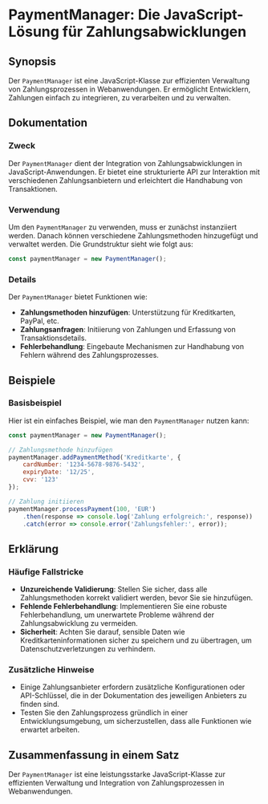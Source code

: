 <!--
Meta Description: # PaymentManager: Die JavaScript-Lösung für Zahlungsabwicklungen ## Synopsis Der `PaymentManager` ist eine JavaScript-Klasse zur effizienten Verwaltun...
Meta Keywords: paymentmanager, der, von, javascript, und
-->

# PaymentManager: Die JavaScript-Lösung für Zahlungsabwicklungen

## Synopsis
Der `PaymentManager` ist eine JavaScript-Klasse zur effizienten Verwaltung von Zahlungsprozessen in Webanwendungen. Er ermöglicht Entwicklern, Zahlungen einfach zu integrieren, zu verarbeiten und zu verwalten.

## Dokumentation
### Zweck
Der `PaymentManager` dient der Integration von Zahlungsabwicklungen in JavaScript-Anwendungen. Er bietet eine strukturierte API zur Interaktion mit verschiedenen Zahlungsanbietern und erleichtert die Handhabung von Transaktionen.

### Verwendung
Um den `PaymentManager` zu verwenden, muss er zunächst instanziiert werden. Danach können verschiedene Zahlungsmethoden hinzugefügt und verwaltet werden. Die Grundstruktur sieht wie folgt aus:

```javascript
const paymentManager = new PaymentManager();
```

### Details
Der `PaymentManager` bietet Funktionen wie:
- **Zahlungsmethoden hinzufügen**: Unterstützung für Kreditkarten, PayPal, etc.
- **Zahlungsanfragen**: Initiierung von Zahlungen und Erfassung von Transaktionsdetails.
- **Fehlerbehandlung**: Eingebaute Mechanismen zur Handhabung von Fehlern während des Zahlungsprozesses.

## Beispiele
### Basisbeispiel
Hier ist ein einfaches Beispiel, wie man den `PaymentManager` nutzen kann:

```javascript
const paymentManager = new PaymentManager();

// Zahlungsmethode hinzufügen
paymentManager.addPaymentMethod('Kreditkarte', {
    cardNumber: '1234-5678-9876-5432',
    expiryDate: '12/25',
    cvv: '123'
});

// Zahlung initiieren
paymentManager.processPayment(100, 'EUR')
    .then(response => console.log('Zahlung erfolgreich:', response))
    .catch(error => console.error('Zahlungsfehler:', error));
```

## Erklärung
### Häufige Fallstricke
- **Unzureichende Validierung**: Stellen Sie sicher, dass alle Zahlungsmethoden korrekt validiert werden, bevor Sie sie hinzufügen.
- **Fehlende Fehlerbehandlung**: Implementieren Sie eine robuste Fehlerbehandlung, um unerwartete Probleme während der Zahlungsabwicklung zu vermeiden.
- **Sicherheit**: Achten Sie darauf, sensible Daten wie Kreditkarteninformationen sicher zu speichern und zu übertragen, um Datenschutzverletzungen zu verhindern.

### Zusätzliche Hinweise
- Einige Zahlungsanbieter erfordern zusätzliche Konfigurationen oder API-Schlüssel, die in der Dokumentation des jeweiligen Anbieters zu finden sind.
- Testen Sie den Zahlungsprozess gründlich in einer Entwicklungsumgebung, um sicherzustellen, dass alle Funktionen wie erwartet arbeiten.

## Zusammenfassung in einem Satz
Der `PaymentManager` ist eine leistungsstarke JavaScript-Klasse zur effizienten Verwaltung und Integration von Zahlungsprozessen in Webanwendungen.